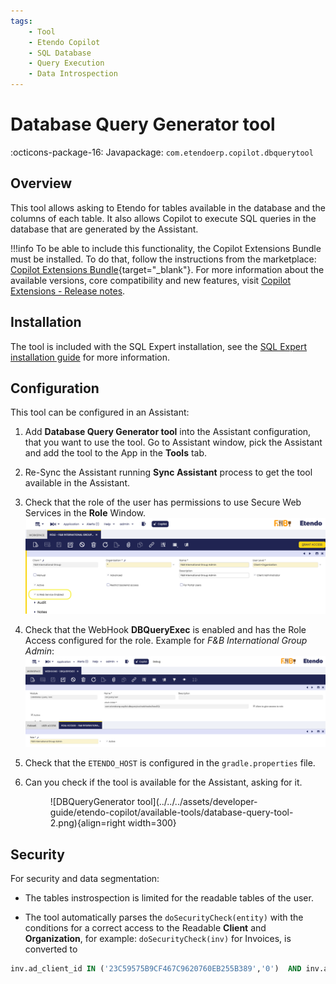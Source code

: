 ```yaml
---
tags:
    - Tool
    - Etendo Copilot
    - SQL Database
    - Query Execution
    - Data Introspection
---
```


# Database Query Generator tool

:octicons-package-16: Javapackage: `com.etendoerp.copilot.dbquerytool`

## Overview

This tool allows asking to Etendo for tables available in the database and the columns of each table. It also allows Copilot to execute SQL queries in the database that are generated by the Assistant.

!!!info
    To be able to include this functionality, the Copilot Extensions Bundle must be installed. To do that, follow the instructions from the marketplace: [Copilot Extensions Bundle](https://marketplace.etendo.cloud/?#/product-details?module=82C5DA1B57884611ABA8F025619D4C05){target="\_blank"}. For more information about the available versions, core compatibility and new features, visit [Copilot Extensions - Release notes](../../../whats-new/release-notes/etendo-copilot/bundles/release-notes.md).

## Installation
The tool is included with the SQL Expert installation, see the [SQL Expert installation guide](../../../user-guide/etendo-copilot/bundles/sql-expert.md) for more information.

## Configuration
This tool can be configured in an Assistant:

1. Add **Database Query Generator tool** into the Assistant configuration, that you want to use the tool. Go to Assistant window, pick the Assistant and add the tool to the App in the **Tools** tab.

2. Re-Sync the Assistant running **Sync Assistant** process to get the tool available in the Assistant.

3. Check that the role of the user has permissions to use Secure Web Services in the **Role** Window. ![role configuration](../../../assets/developer-guide/etendo-copilot/available-tools/database-query-tool-3.png)
4. Check that the WebHook **DBQueryExec** is enabled and has the Role Access configured for the role.
    Example for *F&B International Group Admin*:
    ![DBQueryExec WebHook configuration](../../../assets/developer-guide/etendo-copilot/available-tools/database-query-tool.png)

5. Check that the `ETENDO_HOST` is configured in the `gradle.properties` file.

6. Can you check if the tool is available for the Assistant, asking for it. 
    <figure markdown>
    ![DBQueryGenerator tool](../../../assets/developer-guide/etendo-copilot/available-tools/database-query-tool-2.png){align=right width=300}
    </figure>


## Security

For security and data segmentation:

- The tables instrospection is limited for the readable tables of the user.

- The tool automatically parses the `doSecurityCheck(entity)` with the conditions for a correct access to the Readable **Client** and **Organization**, for example: `doSecurityCheck(inv)`  for Invoices, is converted to

``` sql
inv.ad_client_id IN ('23C59575B9CF467C9620760EB255B389','0')  AND inv.ad_org_id IN ('0','E443A31992CB4635AFCAEABE7183CE85','B843C30461EA4501935CB1D125C9C25A','BAE22373FEBE4CCCA24517E23F0C8A48','DC206C91AA6A4897B44DA897936E0EC3','2E60544D37534C0B89E765FE29BC0B43','19404EAD144C49A0AF37D54377CF452D','7BABA5FF80494CAFA54DEBD22EC46F01')
```
